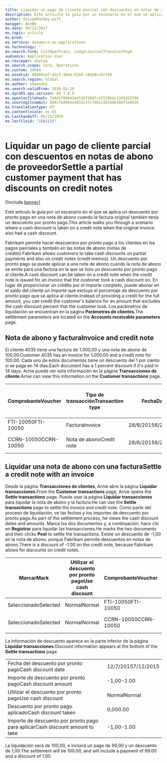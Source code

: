 ```yaml
---
title: Liquidar un pago de cliente parcial con descuentos en notas de abono de proveedor
description: Este artículo le guía por un escenario en el que se aplica un descuento por pronto pago en una nota de abono cuando la factura original también tenía un descuento por pronto pago.
author: ShivamPandey-msft
manager: AnnBe
ms.date: 08/22/2017
ms.topic: article
ms.prod: ''
ms.service: dynamics-ax-applications
ms.technology: ''
ms.search.form: CustOpenTrans, LedgerJournalTransCustPaym
audience: Application User
ms.reviewer: shylaw
ms.search.scope: Core, Operations
ms.custom: 14564
ms.assetid: d9984cef-ddcf-46bd-816d-c01b8cc5cf48
ms.search.region: Global
ms.author: shpandey
ms.search.validFrom: 2016-02-28
ms.dyn365.ops.version: AX 7.0.0
ms.openlocfilehash: fa641f996d1ee516f588fcd1520bdc23d5d25f86
ms.sourcegitcommit: 9d4c7edd0ae2053c37c7d81cdd180b16bf3a9d3b
ms.translationtype: HT
ms.contentlocale: es-ES
ms.lasthandoff: 05/15/2019
ms.locfileid: "1561115"
---
```

# <a name="settle-a-partial-customer-payment-that-has-discounts-on-credit-notes"></a><span data-ttu-id="e53b6-103">Liquidar un pago de cliente parcial con descuentos en notas de abono de proveedor</span><span class="sxs-lookup"><span data-stu-id="e53b6-103">Settle a partial customer payment that has discounts on credit notes</span></span>

[!include [banner](../includes/banner.md)]

<span data-ttu-id="e53b6-104">Este artículo le guía por un escenario en el que se aplica un descuento por pronto pago en una nota de abono cuando la factura original también tenía un descuento por pronto pago.</span><span class="sxs-lookup"><span data-stu-id="e53b6-104">This article walks you through a scenario where a cash discount is taken on a credit note when the original invoice also had a cash discount.</span></span> 

<span data-ttu-id="e53b6-105">Fabrikam permite hacer descuentos por pronto pago a los clientes en los pagos parciales y también en las notas de abono (notas de crédito).</span><span class="sxs-lookup"><span data-stu-id="e53b6-105">Fabrikam allows customers to take cash discounts on partial payments and also on credit notes (credit memos).</span></span> <span data-ttu-id="e53b6-106">Un descuento por pronto pago se puede aplicar a una nota de abono cuando la nota de abono se emite para una factura en la que se hizo un descuento por pronto pago al cliente.</span><span class="sxs-lookup"><span data-stu-id="e53b6-106">A cash discount can be taken on a credit note when the credit note is issued for an invoice that the customer took a cash discount on.</span></span> <span data-ttu-id="e53b6-107">En lugar de proporcionar un crédito por el importe completo, puede abonar en el saldo del cliente un importe que excluya el porcentaje de descuento por pronto pago que se aplica al cliente.</span><span class="sxs-lookup"><span data-stu-id="e53b6-107">Instead of providing a credit for the full amount, you can credit the customer's balance for an amount that excludes the cash discount percent that the customer took.</span></span> <span data-ttu-id="e53b6-108">Los parámetros de liquidación se encuentran en la página **Parámetros de clientes**.</span><span class="sxs-lookup"><span data-stu-id="e53b6-108">The settlement parameters are located on the **Accounts receivable parameters** page.</span></span>

## <a name="invoice-and-credit-note"></a><span data-ttu-id="e53b6-109">Nota de abono y factura</span><span class="sxs-lookup"><span data-stu-id="e53b6-109">Invoice and credit note</span></span>
<span data-ttu-id="e53b6-110">El cliente 4035 tiene una factura de 1.000,00 y una nota de abono de 100,00.</span><span class="sxs-lookup"><span data-stu-id="e53b6-110">Customer 4035 has an invoice for 1,000.00 and a credit note for 100.00.</span></span> <span data-ttu-id="e53b6-111">Cada uno de estos documentos tiene un descuento del 1 por ciento si se paga en 14 días.</span><span class="sxs-lookup"><span data-stu-id="e53b6-111">Each document has a 1 percent discount if it's paid in 14 days.</span></span> <span data-ttu-id="e53b6-112">Arnie puede ver esta información en la página **Transacciones de cliente**.</span><span class="sxs-lookup"><span data-stu-id="e53b6-112">Arnie can view this information on the **Customer transactions** page.</span></span>

| <span data-ttu-id="e53b6-113">Comprobante</span><span class="sxs-lookup"><span data-stu-id="e53b6-113">Voucher</span></span>    | <span data-ttu-id="e53b6-114">Tipo de transacción</span><span class="sxs-lookup"><span data-stu-id="e53b6-114">Transaction type</span></span> | <span data-ttu-id="e53b6-115">Fecha</span><span class="sxs-lookup"><span data-stu-id="e53b6-115">Date</span></span>      | <span data-ttu-id="e53b6-116">Factura</span><span class="sxs-lookup"><span data-stu-id="e53b6-116">Invoice</span></span>  | <span data-ttu-id="e53b6-117">Importe en débito en divisa de transacción</span><span class="sxs-lookup"><span data-stu-id="e53b6-117">Amount in transaction currency debit</span></span> | <span data-ttu-id="e53b6-118">Importe en crédito en divisa de transacción</span><span class="sxs-lookup"><span data-stu-id="e53b6-118">Amount in transaction currency credit</span></span> | <span data-ttu-id="e53b6-119">Saldo</span><span class="sxs-lookup"><span data-stu-id="e53b6-119">Balance</span></span>  | <span data-ttu-id="e53b6-120">Divisa</span><span class="sxs-lookup"><span data-stu-id="e53b6-120">Currency</span></span> |
|------------|------------------|-----------|----------|--------------------------------------|---------------------------------------|----------|----------|
| <span data-ttu-id="e53b6-121">FTI-10050</span><span class="sxs-lookup"><span data-stu-id="e53b6-121">FTI-10050</span></span>  | <span data-ttu-id="e53b6-122">Factura</span><span class="sxs-lookup"><span data-stu-id="e53b6-122">Invoice</span></span>          | <span data-ttu-id="e53b6-123">28/6/2015</span><span class="sxs-lookup"><span data-stu-id="e53b6-123">6/28/2015</span></span> | <span data-ttu-id="e53b6-124">10050</span><span class="sxs-lookup"><span data-stu-id="e53b6-124">10050</span></span>    | <span data-ttu-id="e53b6-125">1.000,00</span><span class="sxs-lookup"><span data-stu-id="e53b6-125">1,000.00</span></span>                             |                                       | <span data-ttu-id="e53b6-126">1.000,00</span><span class="sxs-lookup"><span data-stu-id="e53b6-126">1,000.00</span></span> | <span data-ttu-id="e53b6-127">USD</span><span class="sxs-lookup"><span data-stu-id="e53b6-127">USD</span></span>      |
| <span data-ttu-id="e53b6-128">CCRN-10050</span><span class="sxs-lookup"><span data-stu-id="e53b6-128">CCRN-10050</span></span> | <span data-ttu-id="e53b6-129">Nota de abono</span><span class="sxs-lookup"><span data-stu-id="e53b6-129">Credit note</span></span>      | <span data-ttu-id="e53b6-130">28/6/2015</span><span class="sxs-lookup"><span data-stu-id="e53b6-130">6/28/2015</span></span> | <span data-ttu-id="e53b6-131">CR-10050</span><span class="sxs-lookup"><span data-stu-id="e53b6-131">CR-10050</span></span> |                                      | <span data-ttu-id="e53b6-132">100,00</span><span class="sxs-lookup"><span data-stu-id="e53b6-132">100.00</span></span>                                | <span data-ttu-id="e53b6-133">-100,00</span><span class="sxs-lookup"><span data-stu-id="e53b6-133">-100.00</span></span>  | <span data-ttu-id="e53b6-134">USD</span><span class="sxs-lookup"><span data-stu-id="e53b6-134">USD</span></span>      |

## <a name="settle-a-credit-note-with-an-invoice"></a><span data-ttu-id="e53b6-135">Liquidar una nota de abono con una factura</span><span class="sxs-lookup"><span data-stu-id="e53b6-135">Settle a credit note with an invoice</span></span>
<span data-ttu-id="e53b6-136">Desde la página **Transacciones de clientes**, Arnie abre la página **Liquidar transacciones**.</span><span class="sxs-lookup"><span data-stu-id="e53b6-136">From the **Customer transactions** page, Arnie opens the **Settle transactions** page.</span></span> <span data-ttu-id="e53b6-137">Puede usar la página **Liquidar transacciones** para liquidar la nota de abono y la factura.</span><span class="sxs-lookup"><span data-stu-id="e53b6-137">He can use the **Settle transactions** page to settle the invoice and credit note.</span></span> <span data-ttu-id="e53b6-138">Como parte del proceso de liquidación, ve las fechas y los importes de descuento por pronto pago.</span><span class="sxs-lookup"><span data-stu-id="e53b6-138">As part of the settlement process, he views the cash discount dates and amounts.</span></span> <span data-ttu-id="e53b6-139">Marca los dos documentos y, a continuación, hace clic en **Registrar** para liquidar las transacciones.</span><span class="sxs-lookup"><span data-stu-id="e53b6-139">He marks the two documents and then clicks **Post** to settle the transactions.</span></span> <span data-ttu-id="e53b6-140">Existe un descuento de -1,00 en la nota de abono, porque Fabrikam permite descuentos en notas de abono.</span><span class="sxs-lookup"><span data-stu-id="e53b6-140">There is a discount of -1.00 on the credit note, because Fabrikam allows for discounts on credit notes.</span></span>

| <span data-ttu-id="e53b6-141">Marcar</span><span class="sxs-lookup"><span data-stu-id="e53b6-141">Mark</span></span>     | <span data-ttu-id="e53b6-142">Utilizar el descuento por pronto pago</span><span class="sxs-lookup"><span data-stu-id="e53b6-142">Use cash discount</span></span> | <span data-ttu-id="e53b6-143">Comprobante</span><span class="sxs-lookup"><span data-stu-id="e53b6-143">Voucher</span></span>    | <span data-ttu-id="e53b6-144">Cuenta</span><span class="sxs-lookup"><span data-stu-id="e53b6-144">Account</span></span> | <span data-ttu-id="e53b6-145">Fecha</span><span class="sxs-lookup"><span data-stu-id="e53b6-145">Date</span></span>      | <span data-ttu-id="e53b6-146">Fecha de vencimiento</span><span class="sxs-lookup"><span data-stu-id="e53b6-146">Due date</span></span>  | <span data-ttu-id="e53b6-147">Factura</span><span class="sxs-lookup"><span data-stu-id="e53b6-147">Invoice</span></span>  | <span data-ttu-id="e53b6-148">Importe en divisa de la transacción</span><span class="sxs-lookup"><span data-stu-id="e53b6-148">Amount in transaction currency</span></span> | <span data-ttu-id="e53b6-149">Divisa</span><span class="sxs-lookup"><span data-stu-id="e53b6-149">Currency</span></span> | <span data-ttu-id="e53b6-150">Importe para liquidar</span><span class="sxs-lookup"><span data-stu-id="e53b6-150">Amount to settle</span></span> |
|----------|-------------------|------------|---------|-----------|-----------|----------|--------------------------------|----------|------------------|
| <span data-ttu-id="e53b6-151">Seleccionado</span><span class="sxs-lookup"><span data-stu-id="e53b6-151">Selected</span></span> | <span data-ttu-id="e53b6-152">Normal</span><span class="sxs-lookup"><span data-stu-id="e53b6-152">Normal</span></span>            | <span data-ttu-id="e53b6-153">FTI-10050</span><span class="sxs-lookup"><span data-stu-id="e53b6-153">FTI-10050</span></span>  | <span data-ttu-id="e53b6-154">4035</span><span class="sxs-lookup"><span data-stu-id="e53b6-154">4035</span></span>    | <span data-ttu-id="e53b6-155">28/6/2015</span><span class="sxs-lookup"><span data-stu-id="e53b6-155">6/28/2015</span></span> | <span data-ttu-id="e53b6-156">28/7/2015</span><span class="sxs-lookup"><span data-stu-id="e53b6-156">7/28/2015</span></span> | <span data-ttu-id="e53b6-157">10050</span><span class="sxs-lookup"><span data-stu-id="e53b6-157">10050</span></span>    | <span data-ttu-id="e53b6-158">1.000,00</span><span class="sxs-lookup"><span data-stu-id="e53b6-158">1,000.00</span></span>                       | <span data-ttu-id="e53b6-159">USD</span><span class="sxs-lookup"><span data-stu-id="e53b6-159">USD</span></span>      | <span data-ttu-id="e53b6-160">990,00</span><span class="sxs-lookup"><span data-stu-id="e53b6-160">990.00</span></span>           |
| <span data-ttu-id="e53b6-161">Seleccionado</span><span class="sxs-lookup"><span data-stu-id="e53b6-161">Selected</span></span> | <span data-ttu-id="e53b6-162">Normal</span><span class="sxs-lookup"><span data-stu-id="e53b6-162">Normal</span></span>            | <span data-ttu-id="e53b6-163">CCRN-10050</span><span class="sxs-lookup"><span data-stu-id="e53b6-163">CCRN-10050</span></span> | <span data-ttu-id="e53b6-164">4035</span><span class="sxs-lookup"><span data-stu-id="e53b6-164">4035</span></span>    | <span data-ttu-id="e53b6-165">28/6/2015</span><span class="sxs-lookup"><span data-stu-id="e53b6-165">6/28/2015</span></span> | <span data-ttu-id="e53b6-166">28/7/2015</span><span class="sxs-lookup"><span data-stu-id="e53b6-166">7/28/2015</span></span> | <span data-ttu-id="e53b6-167">CR-10050</span><span class="sxs-lookup"><span data-stu-id="e53b6-167">CR-10050</span></span> | <span data-ttu-id="e53b6-168">-100,00</span><span class="sxs-lookup"><span data-stu-id="e53b6-168">-100.00</span></span>                        | <span data-ttu-id="e53b6-169">USD</span><span class="sxs-lookup"><span data-stu-id="e53b6-169">USD</span></span>      | <span data-ttu-id="e53b6-170">-99,00</span><span class="sxs-lookup"><span data-stu-id="e53b6-170">-99.00</span></span>           |

<span data-ttu-id="e53b6-171">La información de descuento aparece en la parte inferior de la página **Liquidar transacciones**.</span><span class="sxs-lookup"><span data-stu-id="e53b6-171">Discount information appears at the bottom of the **Settle transactions** page.</span></span>

|                              |           |
|------------------------------|-----------|
| <span data-ttu-id="e53b6-172">Fecha del descuento por pronto pago</span><span class="sxs-lookup"><span data-stu-id="e53b6-172">Cash discount date</span></span>           | <span data-ttu-id="e53b6-173">12/7/2015</span><span class="sxs-lookup"><span data-stu-id="e53b6-173">7/12/2015</span></span> |
| <span data-ttu-id="e53b6-174">Importe de descuento por pronto pago</span><span class="sxs-lookup"><span data-stu-id="e53b6-174">Cash discount amount</span></span>         | <span data-ttu-id="e53b6-175">-1,00</span><span class="sxs-lookup"><span data-stu-id="e53b6-175">-1.00</span></span>     |
| <span data-ttu-id="e53b6-176">Utilizar el descuento por pronto pago</span><span class="sxs-lookup"><span data-stu-id="e53b6-176">Use cash discount</span></span>            | <span data-ttu-id="e53b6-177">Normal</span><span class="sxs-lookup"><span data-stu-id="e53b6-177">Normal</span></span>    |
| <span data-ttu-id="e53b6-178">Descuento por pronto pago aplicado</span><span class="sxs-lookup"><span data-stu-id="e53b6-178">Cash discount taken</span></span>          | <span data-ttu-id="e53b6-179">0,00</span><span class="sxs-lookup"><span data-stu-id="e53b6-179">0.00</span></span>      |
| <span data-ttu-id="e53b6-180">Importe de descuento por pronto pago para aplicar</span><span class="sxs-lookup"><span data-stu-id="e53b6-180">Cash discount amount to take</span></span> | <span data-ttu-id="e53b6-181">-1,00</span><span class="sxs-lookup"><span data-stu-id="e53b6-181">-1.00</span></span>     |

<span data-ttu-id="e53b6-182">La liquidación será de 100,00, e incluirá un pago de 99,00 y un descuento de 1,00.</span><span class="sxs-lookup"><span data-stu-id="e53b6-182">The settlement will be 100.00, and will include a payment of 99.00 and a discount of 1.00.</span></span>



